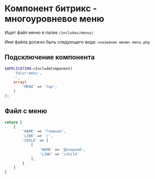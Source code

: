 # Компонент битрикс - многоуровневое меню

Ищет файл меню в папке `/includes/menus/`

Имя файла должно быть следующего вида: `<название меню>.menu.php`

## Подсключение компонента

```php
$APPLICATION->IncludeComponent(
    'falur:menu',         
    '',         
    array(
        'MENU' => 'top',
    )
);
```

## Файл с меню

```php
return [
    [
        'NAME' => 'Главная',
        'LINK' => '/',
        'CHILD' => [
			[
				'NAME' => 'Дочерний',
				'LINK' => '/child'
			],
	    ]
    ]
]
```
